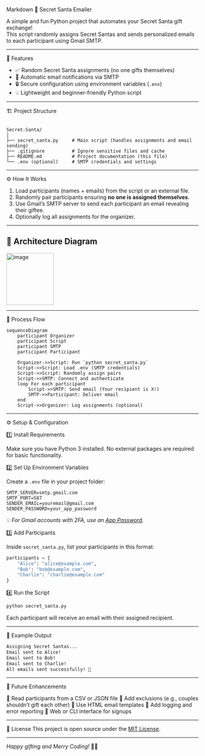 Markdown
🎅 Secret Santa Emailer

A simple and fun Python project that automates your Secret Santa gift exchange!  
This script randomly assigns Secret Santas and sends personalized emails to each participant using Gmail SMTP.

---

🧩 Features

- ✅ Random Secret Santa assignments (no one gifts themselves)
- 📧 Automatic email notifications via SMTP
- 🔒 Secure configuration using environment variables (`.env`)
- 💡 Lightweight and beginner-friendly Python script

---

🏗️ Project Structure

```

Secret-Santa/
│
├── secret_santa.py     # Main script (handles assignments and email sending)
├── .gitignore          # Ignore sensitive files and cache
├── README.md           # Project documentation (this file)
└── .env (optional)     # SMTP credentials and settings

````

---

⚙️ How It Works

1. Load participants (names + emails) from the script or an external file.
2. Randomly pair participants ensuring **no one is assigned themselves**.
3. Use Gmail’s SMTP server to send each participant an email revealing their giftee.
4. Optionally log all assignments for the organizer.

---

## 🧠 Architecture Diagram

<img width="124" height="136" alt="image" src="https://github.com/user-attachments/assets/e91c899e-01c6-4ba2-b826-90b90409c783" />

---

🔄 Process Flow

```
sequenceDiagram
    participant Organizer
    participant Script
    participant SMTP
    participant Participant

    Organizer->>Script: Run `python secret_santa.py`
    Script->>Script: Load .env (SMTP credentials)
    Script->>Script: Randomly assign pairs
    Script->>SMTP: Connect and authenticate
    loop For each participant
        Script->>SMTP: Send email (Your recipient is X!)
        SMTP->>Participant: Deliver email
    end
    Script->>Organizer: Log assignments (optional)
```

---

⚙️ Setup & Configuration

1️⃣ Install Requirements

Make sure you have Python 3 installed.
No external packages are required for basic functionality.

2️⃣ Set Up Environment Variables

Create a `.env` file in your project folder:

```env
SMTP_SERVER=smtp.gmail.com
SMTP_PORT=587
SENDER_EMAIL=youremail@gmail.com
SENDER_PASSWORD=your_app_password
```

💡 *For Gmail accounts with 2FA, use an [App Password](https://myaccount.google.com/apppasswords).*

3️⃣ Add Participants

Inside `secret_santa.py`, list your participants in this format:

```python
participants = {
    "Alice": "alice@example.com",
    "Bob": "bob@example.com",
    "Charlie": "charlie@example.com"
}
```

4️⃣ Run the Script

```bash
python secret_santa.py
```

Each participant will receive an email with their assigned recipient.

---

🎨 Example Output

```bash
Assigning Secret Santas...
Email sent to Alice!
Email sent to Bob!
Email sent to Charlie!
All emails sent successfully! 🎁
```
---

🚀 Future Enhancements

🔹 Read participants from a CSV or JSON file
🔹 Add exclusions (e.g., couples shouldn’t gift each other)
🔹 Use HTML email templates
🔹 Add logging and error reporting
🔹 Web or CLI interface for signups

---

🧾 License
This project is open source under the [MIT License](LICENSE).

---

*Happy gifting and Merry Coding!* 🎁🎄
